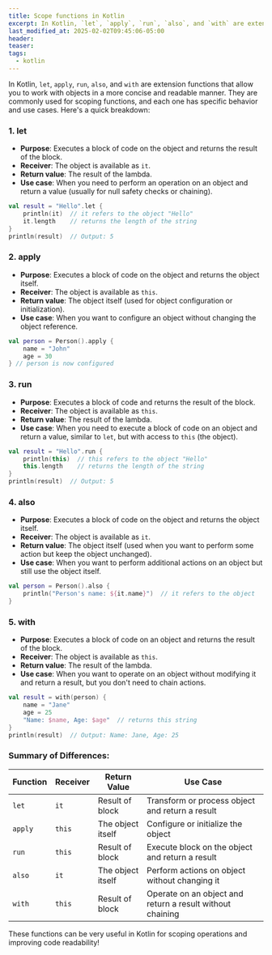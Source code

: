 ```yaml
---
title: Scope functions in Kotlin
excerpt: In Kotlin, `let`, `apply`, `run`, `also`, and `with` are extension functions that allow you to work with objects in a more concise and readable manner.
last_modified_at: 2025-02-02T09:45:06-05:00
header: 
teaser: 
tags:
  - kotlin
---
```


In Kotlin, `let`, `apply`, `run`, `also`, and `with` are extension functions that allow you to work with objects in a more concise and readable manner. They are commonly used for scoping functions, and each one has specific behavior and use cases. Here's a quick breakdown:

### 1. **let**

- **Purpose**: Executes a block of code on the object and returns the result of the block.
- **Receiver**: The object is available as `it`.
- **Return value**: The result of the lambda.
- **Use case**: When you need to perform an operation on an object and return a value (usually for null safety checks or chaining).
```kotlin
val result = "Hello".let {     
	println(it)  // it refers to the object "Hello"     
	it.length    // returns the length of the string 
} 
println(result)  // Output: 5
```
### 2. **apply**

- **Purpose**: Executes a block of code on the object and returns the object itself.
- **Receiver**: The object is available as `this`.
- **Return value**: The object itself (used for object configuration or initialization).
- **Use case**: When you want to configure an object without changing the object reference.
```kotlin
val person = Person().apply {     
	name = "John"     
	age = 30 
} // person is now configured
```
### 3. **run**

- **Purpose**: Executes a block of code and returns the result of the block.
- **Receiver**: The object is available as `this`.
- **Return value**: The result of the lambda.
- **Use case**: When you need to execute a block of code on an object and return a value, similar to `let`, but with access to `this` (the object).
```kotlin
val result = "Hello".run {     
	println(this)  // this refers to the object "Hello"     
	this.length    // returns the length of the string 
} 
println(result)  // Output: 5

```
### 4. **also**

- **Purpose**: Executes a block of code on the object and returns the object itself.
- **Receiver**: The object is available as `it`.
- **Return value**: The object itself (used when you want to perform some action but keep the object unchanged).
- **Use case**: When you want to perform additional actions on an object but still use the object itself.
```kotlin
val person = Person().also {     
	println("Person's name: ${it.name}")  // it refers to the object 
}
```
### 5. **with**

- **Purpose**: Executes a block of code on an object and returns the result of the block.
- **Receiver**: The object is available as `this`.
- **Return value**: The result of the lambda.
- **Use case**: When you want to operate on an object without modifying it and return a result, but you don't need to chain actions.
```kotlin
val result = with(person) {     
	name = "Jane"     
	age = 25     
	"Name: $name, Age: $age"  // returns this string 
} 
println(result)  // Output: Name: Jane, Age: 25
```
### Summary of Differences:

|Function|Receiver|Return Value|Use Case|
|---|---|---|---|
|`let`|`it`|Result of block|Transform or process object and return a result|
|`apply`|`this`|The object itself|Configure or initialize the object|
|`run`|`this`|Result of block|Execute block on the object and return a result|
|`also`|`it`|The object itself|Perform actions on object without changing it|
|`with`|`this`|Result of block|Operate on an object and return a result without chaining|

These functions can be very useful in Kotlin for scoping operations and improving code readability!